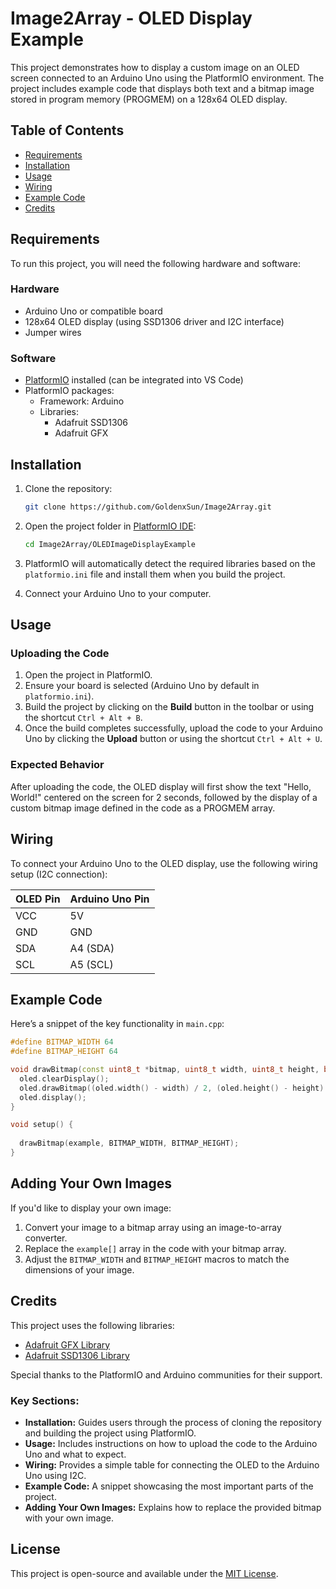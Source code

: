 # Image2Array - OLED Display Example

This project demonstrates how to display a custom image on an OLED screen connected to an Arduino Uno using the PlatformIO environment. The project includes example code that displays both text and a bitmap image stored in program memory (PROGMEM) on a 128x64 OLED display.

## Table of Contents

- [Requirements](#requirements)
- [Installation](#installation)
- [Usage](#usage)
- [Wiring](#wiring)
- [Example Code](#example-code)
- [Credits](#credits)

## Requirements

To run this project, you will need the following hardware and software:

### Hardware

- Arduino Uno or compatible board
- 128x64 OLED display (using SSD1306 driver and I2C interface)
- Jumper wires

### Software

- [PlatformIO](https://platformio.org/) installed (can be integrated into VS Code)
- PlatformIO packages:
  - Framework: Arduino
  - Libraries: 
    - Adafruit SSD1306 
    - Adafruit GFX

## Installation

1. Clone the repository:

   ```bash
   git clone https://github.com/GoldenxSun/Image2Array.git
   ```

2. Open the project folder in [PlatformIO IDE](https://platformio.org/):

   ```bash
   cd Image2Array/OLEDImageDisplayExample
   ```

3. PlatformIO will automatically detect the required libraries based on the `platformio.ini` file and install them when you build the project.

4. Connect your Arduino Uno to your computer.

## Usage

### Uploading the Code

1. Open the project in PlatformIO.
2. Ensure your board is selected (Arduino Uno by default in `platformio.ini`).
3. Build the project by clicking on the **Build** button in the toolbar or using the shortcut `Ctrl + Alt + B`.
4. Once the build completes successfully, upload the code to your Arduino Uno by clicking the **Upload** button or using the shortcut `Ctrl + Alt + U`.

### Expected Behavior

After uploading the code, the OLED display will first show the text "Hello, World!" centered on the screen for 2 seconds, followed by the display of a custom bitmap image defined in the code as a PROGMEM array.

## Wiring

To connect your Arduino Uno to the OLED display, use the following wiring setup (I2C connection):

| OLED Pin  | Arduino Uno Pin |
|-----------|-----------------|
| VCC       | 5V              |
| GND       | GND             |
| SDA       | A4 (SDA)        |
| SCL       | A5 (SCL)        |

## Example Code

Here’s a snippet of the key functionality in `main.cpp`:

```cpp
#define BITMAP_WIDTH 64
#define BITMAP_HEIGHT 64

void drawBitmap(const uint8_t *bitmap, uint8_t width, uint8_t height, bool vertical = true, bool horizontal = true) {
  oled.clearDisplay();
  oled.drawBitmap((oled.width() - width) / 2, (oled.height() - height) / 2, bitmap, width, height, WHITE);
  oled.display();
}

void setup() {
  
  drawBitmap(example, BITMAP_WIDTH, BITMAP_HEIGHT);
}
```

## Adding Your Own Images

If you'd like to display your own image:

1. Convert your image to a bitmap array using an image-to-array converter.
2. Replace the `example[]` array in the code with your bitmap array.
3. Adjust the `BITMAP_WIDTH` and `BITMAP_HEIGHT` macros to match the dimensions of your image.

## Credits

This project uses the following libraries:

- [Adafruit GFX Library](https://github.com/adafruit/Adafruit-GFX-Library)
- [Adafruit SSD1306 Library](https://github.com/adafruit/Adafruit_SSD1306)

Special thanks to the PlatformIO and Arduino communities for their support.

### Key Sections:

- **Installation:** Guides users through the process of cloning the repository and building the project using PlatformIO.
- **Usage:** Includes instructions on how to upload the code to the Arduino Uno and what to expect.
- **Wiring:** Provides a simple table for connecting the OLED to the Arduino Uno using I2C.
- **Example Code:** A snippet showcasing the most important parts of the project.
- **Adding Your Own Images:** Explains how to replace the provided bitmap with your own image. 


## License

This project is open-source and available under the [MIT License](https://opensource.org/licenses/MIT).